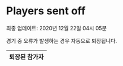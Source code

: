 # Players sent off
최종 업데이트: 2020년 12월 22일 04시 05분


경기 중 오류가 발생하는 경우 자동으로 퇴장됩니다.


| 퇴장된 참가자 |
|:---:|